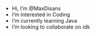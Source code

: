 - Hi, I’m @MaxDisans
- I’m interested in Coding
- I’m currently learning Java
- I’m looking to collaborate on idk

